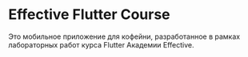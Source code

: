 # Effective Flutter Course

Это мобильное приложение для кофейни, разработанное в рамках лабораторных работ курса Flutter Академии Effective.
